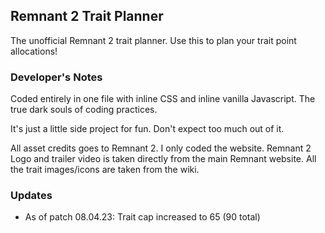 ## Remnant 2 Trait Planner
The unofficial Remnant 2 trait planner. Use this to plan your trait point allocations!

### Developer's Notes
Coded entirely in one file with inline CSS and inline vanilla Javascript. The true dark souls of coding practices.

It's just a little side project for fun. Don't expect too much out of it.

All asset credits goes to Remnant 2. I only coded the website.
Remnant 2 Logo and trailer video is taken directly from the main Remnant website. All the trait images/icons are taken from the wiki.

### Updates
- As of patch 08.04.23: Trait cap increased to 65 (90 total)